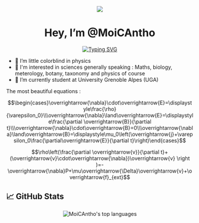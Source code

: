 <div align=center>
<img src="https://emoji.discadia.com/emojis/703ec809-d29e-4a1d-b08d-d787ef3de445.gif"> <h1> Hey, I’m @MoiCAntho</h1>
<a align=center href="https://git.io/typing-svg"><img src="https://readme-typing-svg.herokuapp.com?font=Verdana&pause=1000&center=FAUX&vCenter=FAUX&repeat=true&width=435&lines=I'm+interested+in+anything+and+everything" alt="Typing SVG" /></a>
</div>

- 👀 I’m little colorblind in physics
- 🧪 I'm interested in sciences generally speaking : Maths, biology, meterology, botany, taxonomy and physics of course
- 🏫 I’m currently student at University Grenoble Alpes (UGA)

The most beautiful equations :

$$\begin{cases}\overrightarrow{\nabla}\cdot\overrightarrow{E}=\displaystyle\frac{\rho}{\varepsilon_0}\\\overrightarrow{\nabla}\land\overrightarrow{E}=\displaystyle\frac{\partial \overrightarrow{B}}{\partial t}\\\overrightarrow{\nabla}\cdot\overrightarrow{B}=0\\\overrightarrow{\nabla}\land\overrightarrow{B}=\displaystyle\mu_0\left(\overrightarrow{j}+\varepsilon_0\frac{\partial\overrightarrow{E}}{\partial t}\right)\end{cases}$$


$$\rho\left(\frac{\partial \overrightarrow{v}}{\partial t}+(\overrightarrow{v}\cdot\overrightarrow{\nabla})\overrightarrow{v} \right )=-\overrightarrow{\nabla}P+\mu\overrightarrow{\Delta}\overrightarrow{v}+\overrightarrow{f}_{ext}$$

## 📈 GitHub Stats

<p align=center>
  <img alt="MoiCAntho's top languages" src="https://github-readme-stats.vercel.app/api/top-langs/?username=MoiCAntho&theme=tokyonight">
